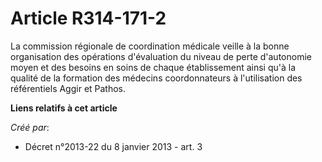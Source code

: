 # Article R314-171-2

La  commission régionale de coordination médicale veille à la bonne  organisation des opérations d'évaluation du niveau de
perte d'autonomie  moyen et des besoins en soins de chaque établissement ainsi qu'à la  qualité de la formation des médecins
coordonnateurs à l'utilisation des  référentiels Aggir et Pathos.

**Liens relatifs à cet article**

_Créé par_:

  - Décret n°2013-22 du 8 janvier 2013 - art. 3
